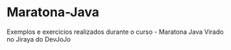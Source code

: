 # Maratona-Java
Exemplos e exercicios realizados durante o curso - Maratona Java Virado no Jiraya do DevJoJo
